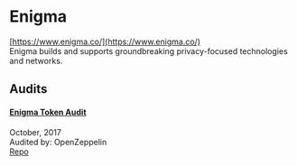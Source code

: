 
# Enigma
  
[https://www.enigma.co/](https://www.enigma.co/)<br>
Enigma builds and supports groundbreaking privacy-focused technologies and networks.


## Audits



#### [Enigma Token Audit](https://blog.openzeppelin.com/enigma-token-audit-91111e0b7f8a/)

October, 2017<br>
Audited by: OpenZeppelin<br>
[Repo](https://github.com/element-group/enigma-erc20-smart-contract/tree/9b6a6edab5eaf79242cc59d705f8b315657f87b7/contracts)
      

  



